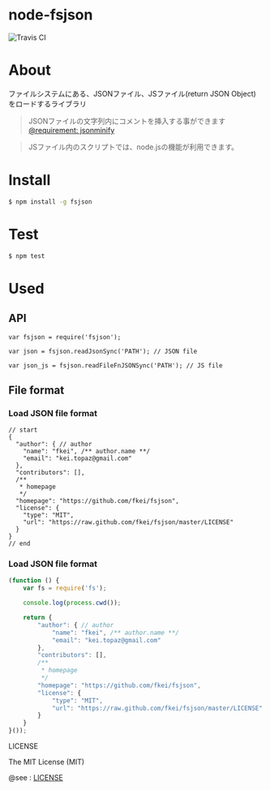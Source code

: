 node-fsjson
==============

![Travis CI](https://travis-ci.org/fkei/node-fsjson.png?branch=master)

# About

ファイルシステムにある、JSONファイル、JSファイル(return JSON Object) をロードするライブラリ

> JSONファイルの文字列内にコメントを挿入する事ができます
> [@requirement: jsonminify](https://github.com/fkei/JSON.minify)

> JSファイル内のスクリプトでは、node.jsの機能が利用できます。

# Install

```sh
$ npm install -g fsjson
```

# Test

```sh
$ npm test
```

# Used

## API

```
var fsjson = require('fsjson');

var json = fsjson.readJsonSync('PATH'); // JSON file

var json_js = fsjson.readFileFnJSONSync('PATH'); // JS file
```

## File format

### Load JSON file format

```
// start
{
  "author": { // author
    "name": "fkei", /** author.name **/
    "email": "kei.topaz@gmail.com"
  },
  "contributors": [],
  /**
   * homepage
   */
  "homepage": "https://github.com/fkei/fsjson",
  "license": {
    "type": "MIT",
    "url": "https://raw.github.com/fkei/fsjson/master/LICENSE"
  }
}
// end

```

### Load JSON file format

```javascript
(function () {
    var fs = require('fs');

    console.log(process.cwd());

    return {
        "author": { // author
            "name": "fkei", /** author.name **/
            "email": "kei.topaz@gmail.com"
        },
        "contributors": [],
        /**
         * homepage
         */
        "homepage": "https://github.com/fkei/fsjson",
        "license": {
            "type": "MIT",
            "url": "https://raw.github.com/fkei/fsjson/master/LICENSE"
        }
    }
}());

```


LICENSE

The MIT License (MIT)

@see : [LICENSE](https://raw.github.com/fkei/node-fsjson/master/LICENSE)

